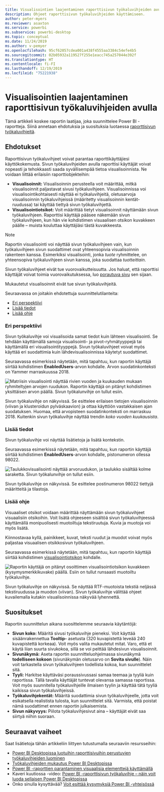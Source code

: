 ```yaml
---
title: Visualisointien laajentaminen raporttisivun työkaluvihjeiden avulla
description: Ohjeet raporttisivun työkaluvihjeiden käyttämiseen.
author: peter-myers
ms.reviewer: asaxton
ms.service: powerbi
ms.subservice: powerbi-desktop
ms.topic: conceptual
ms.date: 11/24/2019
ms.author: v-pemyer
ms.openlocfilehash: 95cf62057cdea001a438f4555aa3384c54efe4b5
ms.sourcegitcommit: 02b05932a119527f255e1eacc745a257044e392f
ms.translationtype: HT
ms.contentlocale: fi-FI
ms.lasthandoff: 12/19/2019
ms.locfileid: "75221938"
---
```

# <a name="extending-visuals-with-report-page-tooltips"></a>Visualisointien laajentaminen raporttisivun työkaluvihjeiden avulla

Tämä artikkeli koskee raportin laatijaa, joka suunnittelee Power BI -raportteja. Siinä annetaan ehdotuksia ja suosituksia luotaessa [raporttisivun työkaluvihjeitä](../desktop-tooltips.md).

## <a name="suggestions"></a>Ehdotukset

Raporttisivun työkaluvihjeet voivat parantaa raporttikäyttäjiesi käyttökokemusta. Sivun työkaluvihjeiden avulla raporttisi käyttäjät voivat nopeasti ja tehokkaasti saada syvällisempää tietoa visualisoinnista. Ne voidaan liittää erilaisiin raporttiobjekteihin:

- **Visualisoinnit:** Visualisoinnin perusteella voit määrittää, mitkä visualisoinnit paljastavat sivusi työkaluvihjeen. Visualisoinnissa voi visualisointikohtaisesti näyttää ei työkaluvihjeitä, oletusarvoja visualisoinnin työkaluvihjeissä (määritetty visualisoinnin kentät-ruudussa) tai käyttää tiettyä sivun työkaluvihjettä.
- **Visualisointiotsikot:** Voit määrittää tietyt visualisoinnit näyttämään sivun työkaluvihjeen. Raporttisi käyttäjä pääsee näkemään sivun työkaluvihjeen, kun hän vie kohdistimen visuaalisen otsikon kuvakkeen päälle – muista kouluttaa käyttäjiäsi tästä kuvakkeesta.

> [!NOTE]
> Raportin visualisointi voi näyttää sivun työkaluvihjeen vain, kun työkaluvihjeen sivun suodattimet ovat yhteensopivia visualisoinnin rakenteen kanssa. Esimerkiksi visualisointi, jonka _tuote_ ryhmittelee, on yhteensopiva työkaluvihjeen sivun kanssa, joka suodattaa _tuotteittain_.
>
> Sivun työkaluvihjeet eivät tue vuorovaikutteisuutta. Jos haluat, että raporttisi käyttäjät voivat toimia vuorovaikutuksessa, luo [porautuva sivu](../desktop-drillthrough.md) sen sijaan.
>
> Mukautetut visualisoinnit eivät tue sivun työkaluvihjeitä.

Seuraavassa on joitakin ehdotettuja suunnittelutilanteita:

- [Eri perspektiivi](#different-perspective)
- [Lisää tiedot](#add-detail)
- [Lisää ohje](#add-help)

### <a name="different-perspective"></a>Eri perspektiivi

Sivun työkaluvihje voi visualisoida samat tiedot kuin lähteen visualisointi. Se tehdään käyttämällä samoja visualisointi- ja pivot-ryhmätyyppejä tai käyttämällä eri visualisointityyppejä. Sivun työkaluvihjeet voivat myös käyttää eri suodattimia kuin lähdevisualisoinnissa käytetyt suodattimet.

Seuraavassa esimerkissä näytetään, mitä tapahtuu, kun raportin käyttäjä siirtää kohdistimen **EnabledUsers**-arvon kohdalle. Arvon suodatinkonteksti on Yammer marraskuussa 2018.

![Matriisin visualisointi näyttää rivien vuoden ja kuukauden mukaan ryhmiteltyjen arvojen ruudukon. Raportin käyttäjä on pitänyt kohdistimen yksittäisen arvon päällä. Sivun työkalunvihje on tullut esiin.](media/report-page-tooltips/suggestion-different-perspective.png)

Sivun työkaluvihje on näkyvissä. Se esittelee erilaisen tietojen visualisoinnin (viivan ja klusteroidun pylväskaavion) ja ottaa käyttöön vastakkaisen ajan suodatuksen. Huomaa, että arvopisteen suodatinkonteksti on marraskuu 2018. Kuitenkin sivun työkaluvihje näyttää trendin _koko vuoden kuukausista_.

### <a name="add-detail"></a>Lisää tiedot

Sivun työkaluvihje voi näyttää lisätietoja ja lisätä kontekstin.

Seuraavassa esimerkissä näytetään, mitä tapahtuu, kun raportin käyttäjä siirtää kohdistimen **EnabledUsers**-arvon kohdalle, pistonumeron ollessa 98022.

![Taulukkovisualisointi näyttää arvoruudukon, ja taulukko sisältää kolme saraketta. Sivun työkalunvihje on tullut esiin.](media/report-page-tooltips/suggestion-add-details.png)

Sivun työkaluvihje on näkyvissä. Se esittelee postinumeron 98022 tiettyjä määritteitä ja tilastoja.

### <a name="add-help"></a>Lisää ohje

Visuaaliset otsikot voidaan määrittää näyttämään sivun työkaluvihjeet visuaalisiin otsikoihin. Voit lisätä ohjeeseen sisältöä sivun työkaluvihjeessä käyttämällä monipuolisesti muotoiltuja tekstiruutuja. Kuvia ja muotoja voi myös lisätä.

Kiinnostavaa kyllä, painikkeet, kuvat, teksti ruudut ja muodot voivat myös paljastaa visuaalisen otsikkosivun työkaluvihjeen.

Seuraavassa esimerkissä näytetään, mitä tapahtuu, kun raportin käyttäjä siirtää kohdistimen [visualisointiotsikon](../desktop-visual-elements-for-reports.md) kohdalle.

![Raportin käyttäjä on pitänyt osoittimen visualisointiotsikon kuvakkeen (kysymysmerkkikuvake) päällä. Esiin on tullut runsaasti muotoiltu työkaluvihje.](media/report-page-tooltips/suggestion-add-help.png)

Sivun työkaluvihje on näkyvissä. Se näyttää RTF-muotoista tekstiä neljässä tekstiruudussa ja muodon (viivan). Sivun työkaluvihje välittää ohjeet kuvailemalla kutakin visualisoinnissa näkyvää lyhennettä.

## <a name="recommendations"></a>Suositukset

Raportin suunnittelun aikana suosittelemme seuraavia käytäntöjä:

- **Sivun koko:** Määritä sivusi työkaluvihje pieneksi. Voit käyttää sisäänrakennettua **Tooltip-** asetusta (320 kuvapistettä leveää 240 kuvapistettä korkeaa). Voit myös valita mukautetut mitat. Varo, että et käytä liian suurta sivukokoa, sillä se voi peittää lähdesivun visualisoinnit.
- **Sivunäkymä:** Aseta raportin suunnitteluohjelmassa sivunäkymä **todelliseen kokoon** (sivunäkymän oletusarvo on **Sovita sivulle**). Näin voit tarkastella sivun työkaluvihjeen todellista kokoa, kun suunnittelet sitä.
- **Tyyli:** Harkitse käyttäväsi poraussivussasi samaa teemaa ja tyyliä kuin raportissa. Tällä tavalla käyttäjät tuntevat olevansa samassa raportissa. Voit myös suunnitella työkaluvihjeille ilmaisen tyylin ja käyttää tätä tyyliä kaikissa sivun työkaluvihjeissä.
- **Työkaluvihjekentät:** Määritä suodattimia sivun työkaluvihjeelle, jotta voit esikatsella realistista tulosta, kun suunnittelet sitä. Varmista, että poistat nämä suodattimet ennen raportin julkaisemista.
- **Sivun näkyvyys:** Piilota työkaluvihjesivut aina – käyttäjät eivät saa siirtyä niihin suoraan.

## <a name="next-steps"></a>Seuraavat vaiheet

Saat lisätietoja tähän artikkeliin liittyen tutustumalla seuraaviin resursseihin:

- [Power BI Desktopissa luotuihin raporttisivuihin perustuvien työkaluvihjeiden luominen](../desktop-tooltips.md)
- [Työkaluvihjeiden mukautus Power BI Desktopissa](../desktop-custom-tooltips.md)
- [Power BI -raporttien parantaminen visuaalisia elementtejä käyttämällä](../desktop-visual-elements-for-reports.md)
- Kaveri kuutiossa -video: [Power BI -raporttisivun työkaluvihje – näin voit luoda sellaisen Power BI Desktopissa](https://www.youtube.com/watch?v=URTA7JZsAtw)
- Onko sinulla kysyttävää? [Voit esittää kysymyksiä Power BI -yhteisössä](https://community.powerbi.com/)
